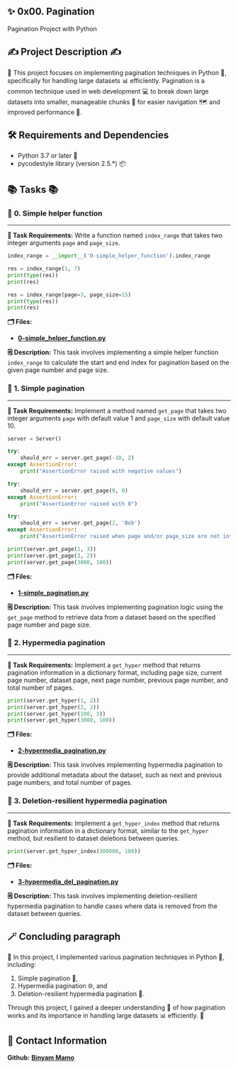 
✨ 0x00. Pagination
---------------------
Pagination Project with Python

✍️ Project Description ✍️
---------------------
🎯 This project focuses on implementing pagination techniques in Python 🐍, specifically for handling large datasets 📊 efficiently. Pagination is a common technique used in web development 💻 to break down large datasets into smaller, manageable chunks 🧩 for easier navigation 🗺️ and improved performance 🚀.

🛠️ Requirements and Dependencies 
-----------------------------------
- Python 3.7 or later 🐍
- pycodestyle library (version 2.5.*) 📦

📚 Tasks 📚
---------------------

### 📝 **0. Simple helper function**
------------------------------------

**📜 Task Requirements:**
Write a function named `index_range` that takes two integer arguments `page` and `page_size`.

``` python
index_range = __import__('0-simple_helper_function').index_range

res = index_range(1, 7)
print(type(res))
print(res)

res = index_range(page=3, page_size=15)
print(type(res))
print(res)
```

**🗂️ Files:** 
- **[0-simple_helper_function.py](0-simple_helper_function.py)**

**🗒️ Description:**
This task involves implementing a simple helper function `index_range` to calculate the start and end index for pagination based on the given page number and page size.

### 📝 **1. Simple pagination**
-------------------------------

**📜 Task Requirements:**
Implement a method named `get_page` that takes two integer arguments `page` with default value 1 and `page_size` with default value 10.

``` python
server = Server()

try:
    should_err = server.get_page(-10, 2)
except AssertionError:
    print("AssertionError raised with negative values")

try:
    should_err = server.get_page(0, 0)
except AssertionError:
    print("AssertionError raised with 0")

try:
    should_err = server.get_page(2, 'Bob')
except AssertionError:
    print("AssertionError raised when page and/or page_size are not ints")

print(server.get_page(1, 3))
print(server.get_page(3, 2))
print(server.get_page(3000, 100))
```

**🗂️ Files:** 
- **[1-simple_pagination.py](1-simple_pagination.py)**

**🗒️ Description:**
This task involves implementing pagination logic using the `get_page` method to retrieve data from a dataset based on the specified page number and page size.

### 📝 **2. Hypermedia pagination**
-----------------------------------

**📜 Task Requirements:**
Implement a `get_hyper` method that returns pagination information in a dictionary format, including page size, current page number, dataset page, next page number, previous page number, and total number of pages.

``` python
print(server.get_hyper(1, 2))
print(server.get_hyper(2, 2))
print(server.get_hyper(100, 3))
print(server.get_hyper(3000, 100))
```

**🗂️ Files:** 
- **[2-hypermedia_pagination.py](2-hypermedia_pagination.py)**

**🗒️ Description:**
This task involves implementing hypermedia pagination to provide additional metadata about the dataset, such as next and previous page numbers, and total number of pages.

### 📝 **3. Deletion-resilient hypermedia pagination**
------------------------------------------------------

**📜 Task Requirements:**
Implement a `get_hyper_index` method that returns pagination information in a dictionary format, similar to the `get_hyper` method, but resilient to dataset deletions between queries.

``` python
print(server.get_hyper_index(300000, 100))
```

**🗂️ Files:** 
- **[3-hypermedia_del_pagination.py](3-hypermedia_del_pagination.py)**

**🗒️ Description:**
This task involves implementing deletion-resilient hypermedia pagination to handle cases where data is removed from the dataset between queries.

## 🪄 Concluding paragraph 

🚀 In this project, I implemented various pagination techniques in Python 🐍, including:
1. Simple pagination 📄,
2. Hypermedia pagination 🌐, and
3. Deletion-resilient hypermedia pagination 🔄.

Through this project, I gained a deeper understanding 🧠 of how pagination works and its importance in handling large datasets 📊 efficiently. 💪

## 🔗 Contact Information
**Github:**  **[Binyam Mamo](https://github.com/BinyamMamo)**
